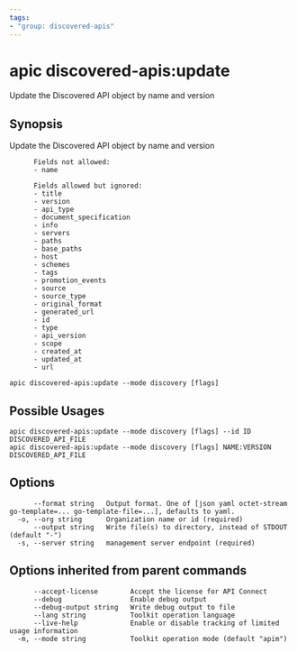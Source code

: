 ```yaml
---
tags:
- "group: discovered-apis"
---
```

# apic discovered-apis:update

Update the Discovered API object by name and version

## Synopsis

Update the Discovered API object by name and version
          
          Fields not allowed:
          - name
          
          Fields allowed but ignored:
          - title
          - version
          - api_type
          - document_specification
          - info
          - servers
          - paths
          - base_paths
          - host
          - schemes
          - tags
          - promotion_events
          - source
          - source_type
          - original_format
          - generated_url
          - id
          - type
          - api_version
          - scope
          - created_at
          - updated_at
          - url

```
apic discovered-apis:update --mode discovery [flags]
```

## Possible Usages

```
apic discovered-apis:update --mode discovery [flags] --id ID DISCOVERED_API_FILE
apic discovered-apis:update --mode discovery [flags] NAME:VERSION DISCOVERED_API_FILE
```

## Options

```
      --format string   Output format. One of [json yaml octet-stream go-template=... go-template-file=...], defaults to yaml.
  -o, --org string      Organization name or id (required)
      --output string   Write file(s) to directory, instead of STDOUT (default "-")
  -s, --server string   management server endpoint (required)
```

## Options inherited from parent commands

```
      --accept-license        Accept the license for API Connect
      --debug                 Enable debug output
      --debug-output string   Write debug output to file
      --lang string           Toolkit operation language
      --live-help             Enable or disable tracking of limited usage information
  -m, --mode string           Toolkit operation mode (default "apim")
```
